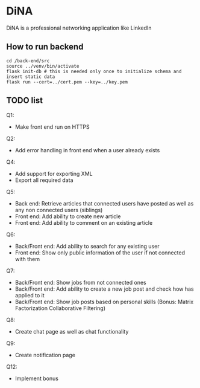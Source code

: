 # DiNA
DiNA is a professional networking application like LinkedIn


## How to run backend

```
cd /back-end/src
source ../venv/bin/activate
flask init-db # this is needed only once to initialize schema and insert static data
flask run --cert=../cert.pem --key=../key.pem
```

## TODO list

Q1:
 - Make front end run on HTTPS

Q2:
 - Add error handling in front end when a user already exists

Q4:
 - Add support for exporting XML
 - Export all required data

Q5:
 - Back end: Retrieve articles that connected users have posted as well as any non connected users (siblings)
 - Front end: Add ability to create new article
 - Front end: Add ability to comment on an existing article

Q6:
 - Back/Front end: Add ability to search for any existing user
 - Front end: Show only public information of the user if not connected with them

Q7:
 - Back/Front end: Show jobs from not connected ones
 - Back/Front end: Add ability to create a new job post and check how has applied to it
 - Back/Front end: Show job posts based on personal skills (Bonus: Matrix Factorization Collaborative Filtering)

Q8:
 - Create chat page as well as chat functionality

Q9:
 - Create notification page

Q12:
 - Implement bonus

